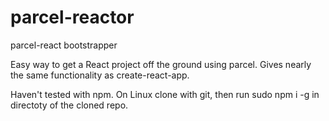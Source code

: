 # parcel-reactor
parcel-react bootstrapper

Easy way to get a React project off the ground using parcel. Gives nearly the same functionality as create-react-app.

Haven't tested with npm. On Linux clone with git, then run sudo npm i -g in directoty of the cloned repo. 
